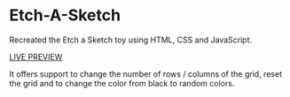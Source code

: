 # Etch-A-Sketch

Recreated the Etch a Sketch toy using HTML, CSS and JavaScript.

<a href="https://ganeaflorin.github.io/Etch-A-Sketch/"> LIVE PREVIEW </a>


It offers support to change the number of rows / columns of the grid, reset the grid and to change the color from black to random colors.
